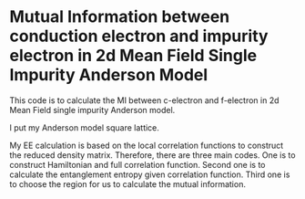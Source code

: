 # Mutual Information between conduction electron and impurity electron in 2d Mean Field Single Impurity Anderson Model   
This code is to calculate the MI between c-electron and f-electron in 2d Mean Field single impurity Anderson model. 

I put my Anderson model square lattice. 

My EE calculation is based on the local correlation functions to construct the reduced density matrix. Therefore, there are three main codes. One is to construct Hamiltonian and full correlation function. Second one is to calculate the entanglement entropy given correlation function. Third one is to choose the region for us to calculate the mutual information.



